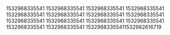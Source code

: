 1532968335541
1532968335541
1532968335541
1532968335541
1532968335541
1532968335541
1532968335541
1532968335541
1532968335541
1532968335541
1532968335541
1532968335541
1532968335541
1532968335541
15329683355411532982616719